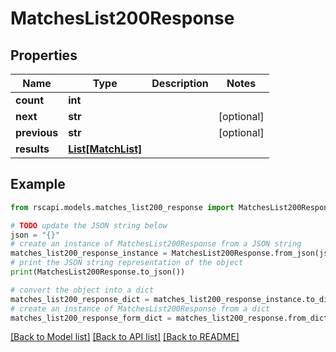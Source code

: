 # MatchesList200Response


## Properties

Name | Type | Description | Notes
------------ | ------------- | ------------- | -------------
**count** | **int** |  | 
**next** | **str** |  | [optional] 
**previous** | **str** |  | [optional] 
**results** | [**List[MatchList]**](MatchList.md) |  | 

## Example

```python
from rscapi.models.matches_list200_response import MatchesList200Response

# TODO update the JSON string below
json = "{}"
# create an instance of MatchesList200Response from a JSON string
matches_list200_response_instance = MatchesList200Response.from_json(json)
# print the JSON string representation of the object
print(MatchesList200Response.to_json())

# convert the object into a dict
matches_list200_response_dict = matches_list200_response_instance.to_dict()
# create an instance of MatchesList200Response from a dict
matches_list200_response_form_dict = matches_list200_response.from_dict(matches_list200_response_dict)
```
[[Back to Model list]](../README.md#documentation-for-models) [[Back to API list]](../README.md#documentation-for-api-endpoints) [[Back to README]](../README.md)


